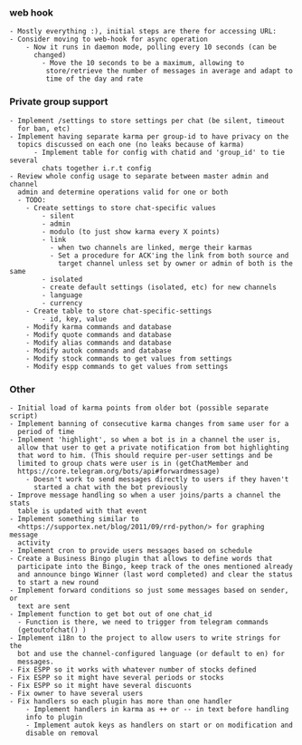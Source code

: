 ### web hook
    - Mostly everything :), initial steps are there for accessing URL:
    - Consider moving to web-hook for async operation
        - Now it runs in daemon mode, polling every 10 seconds (can be
          changed)
            - Move the 10 seconds to be a maximum, allowing to
             store/retrieve the number of messages in average and adapt to
             time of the day and rate

### Private group support
    - Implement /settings to store settings per chat (be silent, timeout
      for ban, etc)
    - Implement having separate karma per group-id to have privacy on the
      topics discussed on each one (no leaks because of karma)
          - Implement table for config with chatid and 'group_id' to tie several
            chats together i.r.t config
    - Review whole config usage to separate between master admin and channel
      admin and determine operations valid for one or both
      - TODO:
        - Create settings to store chat-specific values
            - silent
            - admin
            - modulo (to just show karma every X points)
            - link
              - when two channels are linked, merge their karmas
              - Set a procedure for ACK'ing the link from both source and
                target channel unless set by owner or admin of both is the same
            - isolated
            - create default settings (isolated, etc) for new channels
            - language
            - currency
        - Create table to store chat-specific-settings
            - id, key, value
        - Modify karma commands and database
        - Modify quote commands and database
        - Modify alias commands and database
        - Modify autok commands and database
        - Modify stock commands to get values from settings
        - Modify espp commands to get values from settings
      
### Other
    - Initial load of karma points from older bot (possible separate script)
    - Implement banning of consecutive karma changes from same user for a
      period of time
    - Implement 'highlight', so when a bot is in a channel the user is,
      allow that user to get a private notification from bot highlighting
      that word to him. (This should require per-user settings and be
      limited to group chats were user is in (getChatMember and
      https://core.telegram.org/bots/api#forwardmessage)
        - Doesn't work to send messages directly to users if they haven't 
          started a chat with the bot previously
    - Improve message handling so when a user joins/parts a channel the stats
      table is updated with that event
    - Implement something similar to
      <https://supportex.net/blog/2011/09/rrd-python/> for graphing message
      activity
    - Implement cron to provide users messages based on schedule
    - Create a Business Bingo plugin that allows to define words that
      participate into the Bingo, keep track of the ones mentioned already
      and announce bingo Winner (last word completed) and clear the status
      to start a new round
    - Implement forward conditions so just some messages based on sender, or
      text are sent
    - Implement function to get bot out of one chat_id
      - Function is there, we need to trigger from telegram commands 
      (getoutofchat() )
    - Implement i18n to the project to allow users to write strings for the 
      bot and use the channel-configured language (or default to en) for 
      messages.
    - Fix ESPP so it works with whatever number of stocks defined
    - Fix ESPP so it might have several periods or stocks
    - Fix ESPP so it might have several discuonts
    - Fix owner to have several users
    - Fix handlers so each plugin has more than one handler
        - Implement handlers in karma as ++ or -- in text before handling 
        info to plugin
        - Implement autok keys as handlers on start or on modification and 
        disable on removal
